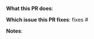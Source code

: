 <!--

Thanks for sending a pull request!

Pre-flight checks:

Did you read the contributing and development guides?
 * https://github.com/moolen/harbor-sync/blob/master/CONTRIBUTING.md
 * http://moolen.github.io/harbor-sync/docs/development

Do the tests pass locally?
 * run: <make docker-test> to be sure that all tests pass

If this is a PR is a new feature please provide details and documentation about how to use it.

-->

**What this PR does**:

**Which issue this PR fixes**: fixes #

**Notes**:
